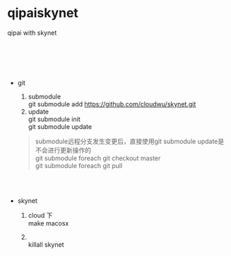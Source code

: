 # qipaiskynet
qipai   with  skynet



<br>
<br>
<br>
<br>


- git 

  1. submodule  
     git submodule add https://github.com/cloudwu/skynet.git
  2. update  
    git submodule init  
    git submodule update    
    
    
    > submodule远程分支发生变更后，直接使用git submodule update是不会进行更新操作的  
    > git submodule foreach git checkout master  
    > git submodule foreach git pull  


<br>
<br>

- skynet
  1. cloud 下  
     make   macosx   

  2.  <br>
       killall skynet  

